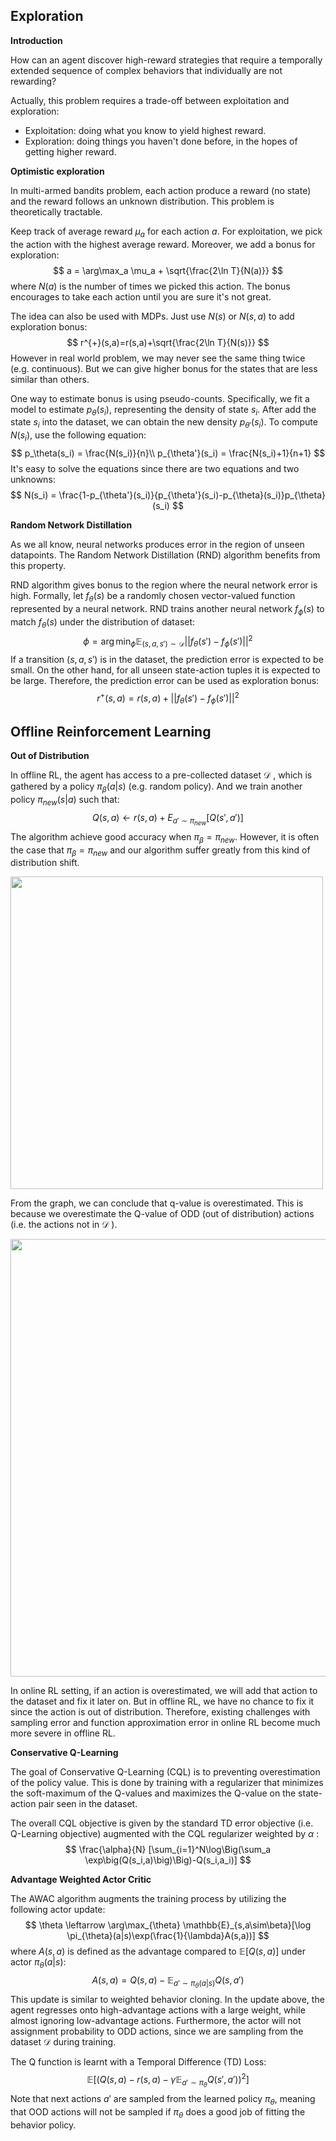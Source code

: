 ## Exploration

**Introduction**

How can an agent discover high-reward strategies that require a temporally extended sequence of complex behaviors that individually are not rewarding?

Actually, this problem requires a trade-off between exploitation and exploration: 

- Exploitation: doing what you know to yield highest reward. 
- Exploration: doing things you haven't done before, in the hopes of getting higher reward. 

**Optimistic exploration**

In multi-armed bandits problem, each action produce a reward (no state) and the reward follows an unknown distribution. This problem is theoretically tractable. 

Keep track of average reward $\mu_a$ for each action $a$. For exploitation, we pick the action with the highest average reward. Moreover, we add a bonus for exploration: 
$$
a = \arg\max_a \mu_a + \sqrt{\frac{2\ln T}{N(a)}}
$$
where $N(a)$ is the number of times we picked this action. The bonus encourages to take each action until you are sure it's not great. 

The idea can also be used with MDPs. Just use $N(s)$ or $N(s,a)$ to add exploration bonus: 
$$
r^{+}(s,a)=r(s,a)+\sqrt{\frac{2\ln T}{N(s)}}
$$
However in real world problem, we may never see the same thing twice (e.g. continuous). But we can give higher bonus for the states that are less similar than others. 

One way to estimate bonus is using pseudo-counts. Specifically, we fit a model to estimate $p_\theta(s_i)$, representing the density of state $s_i$. After add the state $s_i$ into the dataset, we can obtain the new density $p_{\theta'}(s_i)$. To compute $N(s_i)$, use the following equation: 
$$
p_\theta(s_i) = \frac{N(s_i)}{n}\\
p_{\theta'}(s_i) = \frac{N(s_i)+1}{n+1}
$$
It's easy to solve the equations since there are two equations and two unknowns: 
$$
N(s_i) = \frac{1-p_{\theta'}(s_i)}{p_{\theta'}(s_i)-p_{\theta}(s_i)}p_{\theta}(s_i)
$$

**Random Network Distillation**

As we all know, neural networks produces error in the region of unseen datapoints. The Random Network Distillation (RND) algorithm benefits from this property. 

RND algorithm gives bonus to the region where the neural network error is high. Formally, let $f_{\theta}(s)$ be a randomly chosen vector-valued function represented by a neural network. RND trains another neural network $f_{\phi}(s)$ to match $f_\theta(s)$ under the distribution of dataset: 
$$
\phi = \arg\min_{\phi}\mathbb{E}_{(s,a,s')\sim \mathcal{D}} ||f_{\theta}(s') - f_{\phi}(s')||^2
$$
 If a transition $(s,a,s')$ is in the dataset, the prediction error is expected to be small. On the other hand, for all unseen state-action tuples it is expected to be large. Therefore, the prediction error can be used as exploration bonus: 
$$
r^{+}(s, a) = r(s, a) + ||f_{\theta}(s') - f_{\phi}(s')||^2
$$

## Offline Reinforcement Learning

**Out of Distribution**

In offline RL, the agent has access to a pre-collected dataset $\mathcal{D}$ , which is gathered by a policy $\pi_{\beta}(a|s)$ (e.g. random policy). And we train another policy $\pi_{new}(s|a)$ such that: 
$$
Q(s,a) \leftarrow r(s,a) + E_{a'\sim \pi_{new}} [Q(s',a')]
$$
The algorithm achieve good accuracy when $\pi_{\beta} = \pi_{new}$. However, it is often the case that $\pi_{\beta} = \pi_{new}$ and our algorithm suffer greatly from this kind of distribution shift. 

<img src = "C:\Users\16549\AppData\Roaming\Typora\typora-user-images\image-20240514195115910.png" width = 500>

From the graph, we can conclude that q-value is overestimated. This is because we overestimate the Q-value of ODD (out of distribution) actions (i.e. the actions not in $\mathcal{D}$ ). 

<img src = "C:\Users\16549\AppData\Roaming\Typora\typora-user-images\image-20240514200517847.png" width = 700>

In online RL setting, if an action is overestimated, we will add that action to the dataset and fix it later on. But in offline RL, we have no chance to fix it since the action is out of distribution. Therefore, existing challenges with sampling error and function approximation error in online RL become much more severe in offline RL. 

**Conservative Q-Learning**

The goal of Conservative Q-Learning (CQL) is to preventing overestimation of the policy value. This is done by training with a regularizer that minimizes the soft-maximum of the Q-values and maximizes the Q-value on the state-action pair seen in the dataset. 

The overall CQL objective is given by the standard TD error objective (i.e. Q-Learning objective) augmented with the CQL regularizer weighted by $\alpha$ :
$$
\frac{\alpha}{N} [\sum_{i=1}^N\log\Big(\sum_a \exp\big(Q(s_i,a)\big)\Big)-Q(s_i,a_i)]
$$

**Advantage Weighted Actor Critic**

The AWAC algorithm augments the training process by utilizing the following actor update:
$$
\theta \leftarrow \arg\max_{\theta} \mathbb{E}_{s,a\sim\beta}[\log \pi_{\theta}(a|s)\exp(\frac{1}{\lambda}A(s,a))]
$$
where $A(s,a)$ is defined as the advantage compared to $\mathbb{E}[Q(s,a)]$ under actor $\pi_{\theta}(a|s)$: 
$$
A(s,a) = Q(s,a) - \mathbb{E}_{a'\sim \pi_{\theta}(a|s)} Q(s,a')
$$
This update is similar to weighted behavior cloning. In the update above, the agent regresses onto high-advantage actions with a large weight, while almost ignoring low-advantage actions. Furthermore, the actor will not assignment probability to ODD actions, since we are sampling from the dataset $\mathcal D$ during training. 

The Q function is learnt with a Temporal Difference (TD) Loss: 
$$
\mathbb{E}[(Q(s,a) - r(s,a) - \gamma \mathbb{E}_{a'\sim \pi_{\theta}} Q(s',a'))^2]
$$
Note that next actions $a'$ are sampled from the learned policy $\pi_{\theta}$, meaning that OOD actions will not be sampled if $\pi_{\theta}$ does a good job of fitting the behavior policy.